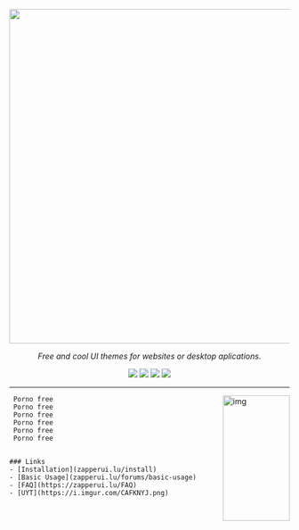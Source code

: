 

<div align="center">

<a href="https://ZapperUI.app/"><img src="https://imgur.com/MOF31Cu.png" width="600px"></a>

*Free and cool UI themes for websites or desktop aplications.*

</div>


<div align="center"
<a href="https://github.com/Pandaxyzzz/ZapperUI/releases/latest"><img src="https://img.shields.io/github/release/Pandaxyzzz/ZapperUI/all.svg?colorB=97CA00?label=version"></a>
  <a href="https://github.com/Pandaxyzzz/ZapperUI/releases"><img src="https://img.shields.io/github/downloads/Pandaxyzzz/ZapperUI/total.svg?colorB=97CA00"></a>
  <a href="https://discord.gg/VnevqPp2Rr"><img src="https://img.shields.io/discord/1073929284797870140?label=chat&logo=discord&logoColor=discord"></a>
  <a href="https://www.reddit.com/r/ZapperUI"><img src="https://img.shields.io/reddit/subreddit-subscribers/ZapperUI?logo=reddit"></a>
</div>

---



<img src="https://i.imgur.com/c9R627h.png" alt="img" align="right" width="120px" height="225px">  


```mint
 Porno free
 Porno free
 Porno free
 Porno free
 Porno free
 Porno free


### Links
- [Installation](zapperui.lu/install)
- [Basic Usage](zapperui.lu/forums/basic-usage)
- [FAQ](https://zapperui.lu/FAQ)
- [UYT](https://i.imgur.com/CAFKNYJ.png)
